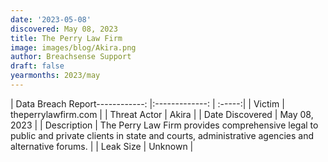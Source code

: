 ```yaml
---
date: '2023-05-08'
discovered: May 08, 2023
title: The Perry Law Firm
image: images/blog/Akira.png
author: Breachsense Support
draft: false
yearmonths: 2023/may
---
```


| Data Breach Report------------:     |:-------------:    | :-----:|
| Victim      | theperrylawfirm.com      | 
| Threat Actor      | Akira      | 
| Date Discovered      | May 08, 2023      | 
| Description      | The Perry Law Firm provides comprehensive legal to public and private clients in state and courts, administrative agencies and alternative forums.      | 
| Leak Size      | Unknown      | 

